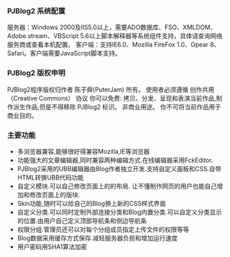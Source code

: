 ### PJBlog2 系统配置 ###
服务器：Windows 2000及IIS5.0以上，需要ADO数据库、FSO、XMLDOM、Adobe.stream、VBScript 5.6以上脚本解释器等系统组件支持，具体请查询网络服务商或查看本机配置。
客户端：支持IE6.0、Mozilla FireFox 1.0、Opear 8、Safari。客户端需要JavaScript脚本支持。

### PJBlog2 版权申明 ###
PJBlog2程序版权归作者  陈子舜(PuterJam) 所有。
使用者必须遵循 创作共用（Creative Commons） 协议
你可以免费: 拷贝、分发、呈现和表演当前作品,制作派生作品,但是不得移除 PJBlog2 标识。
非商业用途。 你不可将当前作品用于商业目的。

### 主要功能 ###
  * 多浏览器兼容,能够很好得兼容Mozilla,IE等浏览器
  * 功能强大的文章编辑器,同时兼容两种编辑方式.在线编辑器采用FckEditor.
  * PJBlog2采用的UBB编辑器由Blog作者独立开发.支持自定义面板和CSS.自带HTML转换UBB代码功能
  * 自定义模块.可以自己修改页面上的的布局. 让不懂制作网页的用户也能自己增加和修改页面上的版块.
  * Skin功能,随时可以给自己的Blog换上新的CSS样式界面
  * 自定义分类.可以同时定制外部连接分类和Blog内置分类.可以自定义分类显示的位置.由用户自己定义顶部导航条和侧边导航条
  * 权限分组.管理员还可以对每个分组成员指定上传文件的权限等等
  * Blog数据采用缓存方式保存.减轻服务器负担和增加运行速度
  * 用户密码用SHA1算法加密
